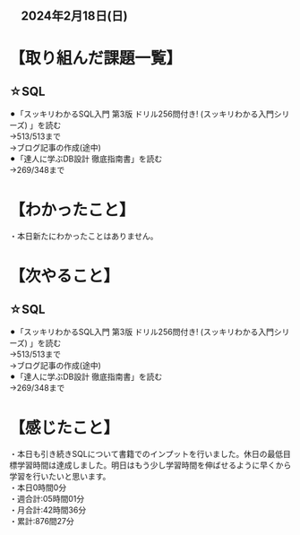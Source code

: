 ## 　2024年2月18日(日)
# 【取り組んだ課題一覧】
## ☆SQL
⚫︎「スッキリわかるSQL入門 第3版 ドリル256問付き! (スッキリわかる入門シリーズ) 」を読む<br>
→513/513まで<br>
→ブログ記事の作成(途中)<br>
⚫︎「達人に学ぶDB設計 徹底指南書」を読む<br>
→269/348まで<br>
# 【わかったこと】
・本日新たにわかったことはありません。<br>
# 【次やること】
## ☆SQL
⚫︎「スッキリわかるSQL入門 第3版 ドリル256問付き! (スッキリわかる入門シリーズ) 」を読む<br>
→513/513まで<br>
→ブログ記事の作成(途中)<br>
⚫︎「達人に学ぶDB設計 徹底指南書」を読む<br>
→269/348まで<br>
# 【感じたこと】
・本日も引き続きSQLについて書籍でのインプットを行いました。休日の最低目標学習時間は達成しました。明日はもう少し学習時間を伸ばせるように早くから学習を行いたいと思います。<br>
・本日0時間0分<br>
・週合計:05時間01分<br>
・月合計:42時間36分<br>
・累計:876間27分<br>
